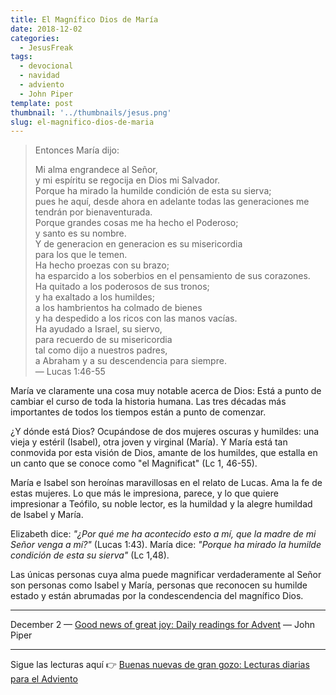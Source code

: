 ```yaml
---
title: El Magnífico Dios de María
date: 2018-12-02
categories:
  - JesusFreak
tags:
  - devocional
  - navidad
  - adviento
  - John Piper
template: post
thumbnail: '../thumbnails/jesus.png'
slug: el-magnifico-dios-de-maria
---
```


> Entonces María dijo:
>
> Mi alma engrandece al Señor, <br>
> y mi espíritu se regocija en Dios mi Salvador.<br>
> Porque ha mirado la humilde condición de esta su sierva;<br>
> pues he aquí, desde ahora en adelante todas las generaciones me tendrán por bienaventurada.<br>
> Porque grandes cosas me ha hecho el Poderoso;<br>
> y santo es su nombre.<br>
> Y de generacion en generacion es su misericordia<br>
> para los que le temen.<br>
> Ha hecho proezas con su brazo;<br>
> ha esparcido a los soberbios en el pensamiento de sus corazones.<br>
> Ha quitado a los poderosos de sus tronos;<br>
> y ha exaltado a los humildes;<br>
> a los hambrientos ha colmado de bienes<br>
> y ha despedido a los ricos con las manos vacías.<br>
> Ha ayudado a Israel, su siervo,<br>
> para recuerdo de su misericordia<br>
> tal como dijo a nuestros padres,<br>
> a Abraham y a su descendencia para siempre.<br>
> — Lucas 1:46-55

María ve claramente una cosa muy notable acerca de Dios: Está a punto de cambiar el curso de toda la historia humana. Las tres décadas más importantes de todos los tiempos están a punto de comenzar.

¿Y dónde está Dios? Ocupándose de dos mujeres oscuras y humildes: una vieja y estéril (Isabel), otra joven y virginal (María). Y María está tan conmovida por esta visión de Dios, amante de los humildes, que estalla en un canto que se conoce como "el Magnificat" (Lc 1, 46-55).

María e Isabel son heroínas maravillosas en el relato de Lucas. Ama la fe de estas mujeres. Lo que más le impresiona, parece, y lo que quiere impresionar a Teófilo, su noble lector, es la humildad y la alegre humildad de Isabel y María.

Elizabeth dice: _"¿Por qué me ha acontecido esto a mí, que la madre de mi Señor venga a mí?"_ (Lucas 1:43). María dice: _"Porque ha mirado la humilde condición de esta su sierva"_ (Lc 1,48).

Las únicas personas cuya alma puede magnificar verdaderamente al Señor son personas como Isabel y María, personas que reconocen su humilde estado y están abrumadas por la condescendencia del magnífico Dios.

---

December 2 — [Good news of great joy: Daily readings for Advent](https://www.desiringgod.org/books/good-news-of-great-joy) — John Piper

---

Sigue las lecturas aquí 👉 [Buenas nuevas de gran gozo: Lecturas diarias para el Adviento](/buenas-nuevas-de-gran-gozo-lecturas-diarias-para-adviento)